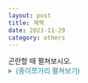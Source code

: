 ```yaml
---
layout: post
title: 계책
date: 2021-11-29
category: others
---
```



<div>
곤란할 때 펼쳐보시오.<br>
<details>
  <summary style="color: #6cacbd"><b>(종이쪼가리 펼쳐보기)</b></summary>
    알아서 하시오.<br>
    <span style="color: white">과거의 포스팅이 도움이 될지도...<br></span>
    <span style="color: white">당신도 모르는 새 뭔가 추가됐을 수도!<br></span>
</details>


</div>